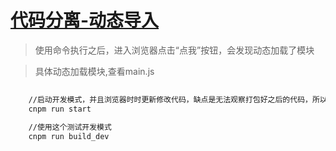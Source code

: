 # [代码分离-动态导入](https://doc.webpack-china.org/guides/code-splitting/)

>   使用命令执行之后，进入浏览器点击“点我”按钮，会发现动态加载了模块

>   具体动态加载模块,查看main.js

```bash
    
    //启动开发模式，并且浏览器时时更新修改代码，缺点是无法观察打包好之后的代码，所以我个人新建了一个build_dev命令，模拟打包开发环境代码
    cnpm run start
    
    //使用这个测试开发模式
    cnpm run build_dev
```
